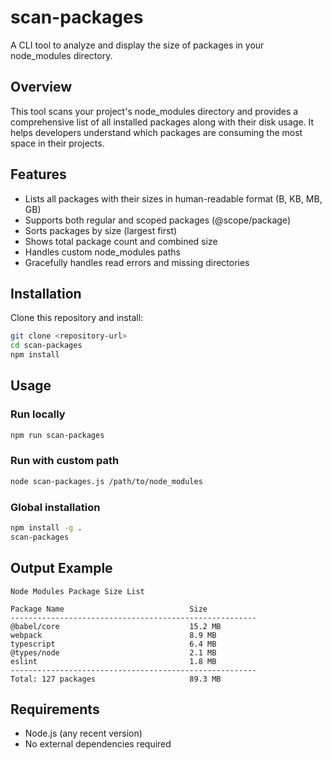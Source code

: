 # scan-packages

A CLI tool to analyze and display the size of packages in your node_modules directory.

## Overview

This tool scans your project's node_modules directory and provides a comprehensive list of all installed packages along with their disk usage. It helps developers understand which packages are consuming the most space in their projects.

## Features

- Lists all packages with their sizes in human-readable format (B, KB, MB, GB)
- Supports both regular and scoped packages (@scope/package)
- Sorts packages by size (largest first)
- Shows total package count and combined size
- Handles custom node_modules paths
- Gracefully handles read errors and missing directories

## Installation

Clone this repository and install:

```bash
git clone <repository-url>
cd scan-packages
npm install
```

## Usage

### Run locally
```bash
npm run scan-packages
```

### Run with custom path
```bash
node scan-packages.js /path/to/node_modules
```

### Global installation
```bash
npm install -g .
scan-packages
```

## Output Example

```
Node Modules Package Size List

Package Name                            Size
-------------------------------------------------------
@babel/core                             15.2 MB
webpack                                 8.9 MB
typescript                              6.4 MB
@types/node                             2.1 MB
eslint                                  1.8 MB
-------------------------------------------------------
Total: 127 packages                     89.3 MB
```

## Requirements

- Node.js (any recent version)
- No external dependencies required